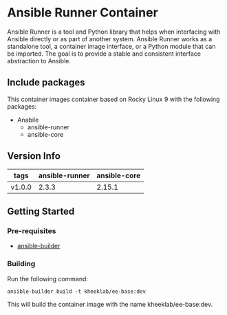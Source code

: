 # Ansible Runner Container

Ansible Runner is a tool and Python library that helps when interfacing with Ansible directly or as part of another system. Ansible Runner works as a standalone tool, a container image interface, or a Python module that can be imported. The goal is to provide a stable and consistent interface abstraction to Ansible.

## Include packages

This container images container based on Rocky Linux 9 with the following packages:

- Anabile
  - ansible-runner
  - ansible-core

## Version Info

| tags | ansible-runner | ansible-core |
| ---- | -------------- | ------------ |
| v1.0.0 | 2.3.3 | 2.15.1 |

## Getting Started

### Pre-requisites

- [ansible-builder](https://github.com/ansible/ansible-builder)

### Building

Run the following command:

```console
ansible-builder build -t kheeklab/ee-base:dev

```

This will build the container image with the name kheeklab/ee-base:dev.
